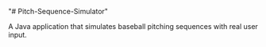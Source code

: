 "# Pitch-Sequence-Simulator" 

A Java application that simulates baseball pitching sequences with real user input. 
